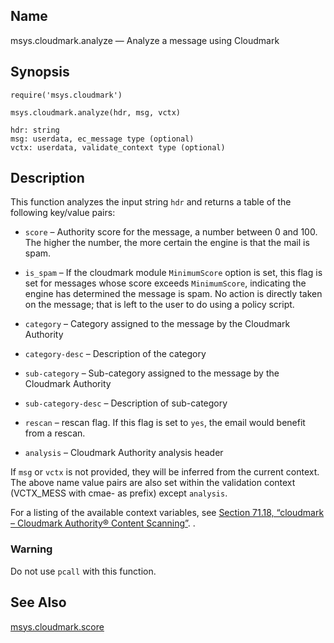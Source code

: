 <a name="lua.ref.msys.cloudmark.analyze"></a>
## Name

msys.cloudmark.analyze — Analyze a message using Cloudmark

<a name="idp14962032"></a>
## Synopsis

`require('msys.cloudmark')`

`msys.cloudmark.analyze(hdr, msg, vctx)`

```
hdr: string
msg: userdata, ec_message type (optional)
vctx: userdata, validate_context type (optional)
```
<a name="idp14965840"></a>
## Description

This function analyzes the input string `hdr` and returns a table of the following key/value pairs:

*   `score` – Authority score for the message, a number between 0 and 100\. The higher the number, the more certain the engine is that the mail is spam.

*   `is_spam` – If the cloudmark module `MinimumScore` option is set, this flag is set for messages whose score exceeds `MinimumScore`, indicating the engine has determined the message is spam. No action is directly taken on the message; that is left to the user to do using a policy script.

*   `category` – Category assigned to the message by the Cloudmark Authority

*   `category-desc` – Description of the category

*   `sub-category` – Sub-category assigned to the message by the Cloudmark Authority

*   `sub-category-desc` – Description of sub-category

*   `rescan` – rescan flag. If this flag is set to `yes`, the email would benefit from a rescan.

*   `analysis` – Cloudmark Authority analysis header

If `msg` or `vctx` is not provided, they will be inferred from the current context. The above name value pairs are also set within the validation context (VCTX_MESS with cmae- as prefix) except `analysis`.

For a listing of the available context variables, see [Section 71.18, “cloudmark – Cloudmark Authority® Content Scanning”](modules.cloudmark "71.18. cloudmark – Cloudmark Authority® Content Scanning"). .

### Warning

Do not use `pcall` with this function.

<a name="idp14985392"></a>
## See Also

[msys.cloudmark.score](lua.ref.msys.cloudmark.score "msys.cloudmark.score")
